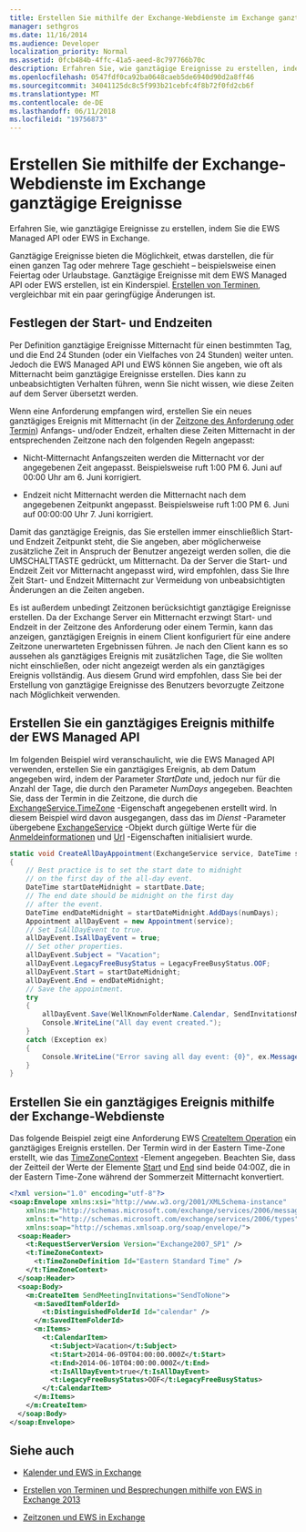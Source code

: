 ```yaml
---
title: Erstellen Sie mithilfe der Exchange-Webdienste im Exchange ganztägige Ereignisse
manager: sethgros
ms.date: 11/16/2014
ms.audience: Developer
localization_priority: Normal
ms.assetid: 0fcb484b-4ffc-41a5-aeed-8c797766b70c
description: Erfahren Sie, wie ganztägige Ereignisse zu erstellen, indem Sie die EWS Managed API oder EWS in Exchange.
ms.openlocfilehash: 0547fdf0ca92ba0648caeb5de6940d90d2a8ff46
ms.sourcegitcommit: 34041125dc8c5f993b21cebfc4f8b72f0fd2cb6f
ms.translationtype: MT
ms.contentlocale: de-DE
ms.lasthandoff: 06/11/2018
ms.locfileid: "19756873"
---
```

# <a name="create-all-day-events-by-using-ews-in-exchange"></a>Erstellen Sie mithilfe der Exchange-Webdienste im Exchange ganztägige Ereignisse

Erfahren Sie, wie ganztägige Ereignisse zu erstellen, indem Sie die EWS Managed API oder EWS in Exchange.
  
Ganztägige Ereignisse bieten die Möglichkeit, etwas darstellen, die für einen ganzen Tag oder mehrere Tage geschieht – beispielsweise einen Feiertag oder Urlaubstage. Ganztägige Ereignisse mit dem EWS Managed API oder EWS erstellen, ist ein Kinderspiel. [Erstellen von Terminen](how-to-create-appointments-and-meetings-by-using-ews-in-exchange-2013.md), vergleichbar mit ein paar geringfügige Änderungen ist.
  
## <a name="setting-start-and-end-times"></a>Festlegen der Start- und Endzeiten

Per Definition ganztägige Ereignisse Mitternacht für einen bestimmten Tag, und die End 24 Stunden (oder ein Vielfaches von 24 Stunden) weiter unten. Jedoch die EWS Managed API und EWS können Sie angeben, wie oft als Mitternacht beim ganztägige Ereignisse erstellen. Dies kann zu unbeabsichtigten Verhalten führen, wenn Sie nicht wissen, wie diese Zeiten auf dem Server übersetzt werden.
  
Wenn eine Anforderung empfangen wird, erstellen Sie ein neues ganztägiges Ereignis mit Mitternacht (in der [Zeitzone des Anforderung oder Termin](time-zones-and-ews-in-exchange.md)) Anfangs- und/oder Endzeit, erhalten diese Zeiten Mitternacht in der entsprechenden Zeitzone nach den folgenden Regeln angepasst:
  
- Nicht-Mitternacht Anfangszeiten werden die Mitternacht vor der angegebenen Zeit angepasst. Beispielsweise ruft 1:00 PM 6. Juni auf 00:00 Uhr am 6. Juni korrigiert.
    
- Endzeit nicht Mitternacht werden die Mitternacht nach dem angegebenen Zeitpunkt angepasst. Beispielsweise ruft 1:00 PM 6. Juni auf 00:00:00 Uhr 7. Juni korrigiert.
    
Damit das ganztägige Ereignis, das Sie erstellen immer einschließlich Start- und Endzeit Zeitpunkt steht, die Sie angeben, aber möglicherweise zusätzliche Zeit in Anspruch der Benutzer angezeigt werden sollen, die die UMSCHALTTASTE gedrückt, um Mitternacht. Da der Server die Start- und Endzeit Zeit vor Mitternacht angepasst wird, wird empfohlen, dass Sie Ihre Zeit Start- und Endzeit Mitternacht zur Vermeidung von unbeabsichtigten Änderungen an die Zeiten angeben.
  
Es ist außerdem unbedingt Zeitzonen berücksichtigt ganztägige Ereignisse erstellen. Da der Exchange Server ein Mitternacht erzwingt Start- und Endzeit in der Zeitzone des Anforderung oder einem Termin, kann das anzeigen, ganztägigen Ereignis in einem Client konfiguriert für eine andere Zeitzone unerwarteten Ergebnissen führen. Je nach den Client kann es so aussehen als ganztägiges Ereignis mit zusätzlichen Tage, die Sie wollten nicht einschließen, oder nicht angezeigt werden als ein ganztägiges Ereignis vollständig. Aus diesem Grund wird empfohlen, dass Sie bei der Erstellung von ganztägige Ereignisse des Benutzers bevorzugte Zeitzone nach Möglichkeit verwenden.
  
## <a name="create-an-all-day-event-by-using-the-ews-managed-api"></a>Erstellen Sie ein ganztägiges Ereignis mithilfe der EWS Managed API

Im folgenden Beispiel wird veranschaulicht, wie die EWS Managed API verwenden, erstellen Sie ein ganztägiges Ereignis, ab dem Datum angegeben wird, indem der Parameter _StartDate_ und, jedoch nur für die Anzahl der Tage, die durch den Parameter _NumDays_ angegeben. Beachten Sie, dass der Termin in die Zeitzone, die durch die [ExchangeService.TimeZone](http://msdn.microsoft.com/en-us/library/microsoft.exchange.webservices.data.exchangeservice.timezone%28v=exchg.80%29.aspx) -Eigenschaft angegebenen erstellt wird. In diesem Beispiel wird davon ausgegangen, dass das im _Dienst_ -Parameter übergebene [ExchangeService](http://msdn.microsoft.com/en-us/library/microsoft.exchange.webservices.data.exchangeservice%28v=exchg.80%29.aspx) -Objekt durch gültige Werte für die [Anmeldeinformationen](http://msdn.microsoft.com/en-us/library/microsoft.exchange.webservices.data.exchangeservicebase.credentials%28v=exchg.80%29.aspx) und [Url](http://msdn.microsoft.com/en-us/library/microsoft.exchange.webservices.data.exchangeservice.url%28v=exchg.80%29.aspx) -Eigenschaften initialisiert wurde. 
  
```cs
static void CreateAllDayAppointment(ExchangeService service, DateTime startDate, int numDays)
{
    // Best practice is to set the start date to midnight
    // on the first day of the all-day event.
    DateTime startDateMidnight = startDate.Date;
    // The end date should be midnight on the first day
    // after the event.
    DateTime endDateMidnight = startDateMidnight.AddDays(numDays);
    Appointment allDayEvent = new Appointment(service);
    // Set IsAllDayEvent to true.
    allDayEvent.IsAllDayEvent = true;
    // Set other properties.
    allDayEvent.Subject = "Vacation";
    allDayEvent.LegacyFreeBusyStatus = LegacyFreeBusyStatus.OOF;
    allDayEvent.Start = startDateMidnight;
    allDayEvent.End = endDateMidnight;
    // Save the appointment.
    try
    {
        allDayEvent.Save(WellKnownFolderName.Calendar, SendInvitationsMode.SendToNone);
        Console.WriteLine("All day event created.");
    }
    catch (Exception ex)
    {
        Console.WriteLine("Error saving all day event: {0}", ex.Message);
    }
}
```

## <a name="create-an-all-day-event-by-using-ews"></a>Erstellen Sie ein ganztägiges Ereignis mithilfe der Exchange-Webdienste

Das folgende Beispiel zeigt eine Anforderung EWS [CreateItem Operation](http://msdn.microsoft.com/library/78a52120-f1d0-4ed7-8748-436e554f75b6%28Office.15%29.aspx) ein ganztägiges Ereignis erstellen. Der Termin wird in der Eastern Time-Zone erstellt, wie das [TimeZoneContext](http://msdn.microsoft.com/library/573c462b-aa1d-4ba0-8852-e3f48b26873b%28Office.15%29.aspx) -Element angegeben. Beachten Sie, dass der Zeitteil der Werte der Elemente [Start](http://msdn.microsoft.com/library/7cfe9979-c893-4f9b-b3a1-8f9e17515a4b%28Office.15%29.aspx) und [End](http://msdn.microsoft.com/library/72329821-32ff-495d-b6e5-fdc011003c2e%28Office.15%29.aspx) sind beide 04:00Z, die in der Eastern Time-Zone während der Sommerzeit Mitternacht konvertiert. 
  
```XML
<?xml version="1.0" encoding="utf-8"?>
<soap:Envelope xmlns:xsi="http://www.w3.org/2001/XMLSchema-instance" 
    xmlns:m="http://schemas.microsoft.com/exchange/services/2006/messages" 
    xmlns:t="http://schemas.microsoft.com/exchange/services/2006/types" 
    xmlns:soap="http://schemas.xmlsoap.org/soap/envelope/">
  <soap:Header>
    <t:RequestServerVersion Version="Exchange2007_SP1" />
    <t:TimeZoneContext>
      <t:TimeZoneDefinition Id="Eastern Standard Time" />
    </t:TimeZoneContext>
  </soap:Header>
  <soap:Body>
    <m:CreateItem SendMeetingInvitations="SendToNone">
      <m:SavedItemFolderId>
        <t:DistinguishedFolderId Id="calendar" />
      </m:SavedItemFolderId>
      <m:Items>
        <t:CalendarItem>
          <t:Subject>Vacation</t:Subject>
          <t:Start>2014-06-09T04:00:00.000Z</t:Start>
          <t:End>2014-06-10T04:00:00.000Z</t:End>
          <t:IsAllDayEvent>true</t:IsAllDayEvent>
          <t:LegacyFreeBusyStatus>OOF</t:LegacyFreeBusyStatus>
        </t:CalendarItem>
      </m:Items>
    </m:CreateItem>
  </soap:Body>
</soap:Envelope>
```

## <a name="see-also"></a>Siehe auch


- [Kalender und EWS in Exchange](calendars-and-ews-in-exchange.md)
    
- [Erstellen von Terminen und Besprechungen mithilfe von EWS in Exchange 2013](how-to-create-appointments-and-meetings-by-using-ews-in-exchange-2013.md)
    
- [Zeitzonen und EWS in Exchange](time-zones-and-ews-in-exchange.md)
    

